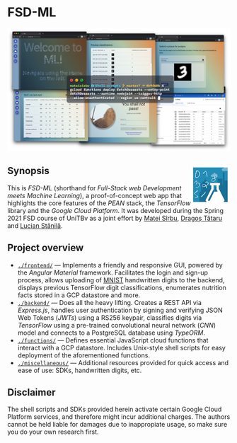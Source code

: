 # FSD-ML

![Hero](./miscellaneous/README%20assets/hero.png)

## <img align="right" src="./miscellaneous/README%20assets/logo.png"> Synopsis 

This is _FSD-ML_ (shorthand for _Full-Stack web Development meets Machine Learning_), a proof-of-concept web app that highlights the core features of the _PEAN_ stack, the _TensorFlow_ library and the _Google Cloud Platform_. It was developed during the Spring 2021 FSD course of UniTBv as a joint effort by [Matei Sîrbu](http://github.com/MateiSirbu), [Dragoș Tătaru](http://github.com/dragoscata) and [Lucian Stănilă](http://github.com/slucians).

## Project overview

- [`./frontend/`](./frontend/) — Implements a friendly and responsive GUI, powered by the _Angular Material_ framework. Facilitates the login and sign-up process, allows uploading of [MNIST](http://yann.lecun.com/exdb/mnist/) handwritten digits to the backend, displays previous TensorFlow digit classifications, enumerates nutrition facts stored in a GCP datastore and more.
- [`./backend/`](./backend) — Does all the heavy lifting. Creates a REST API via _Express.js_, handles user authentication by signing and verifying JSON Web Tokens (_JWTs_) using a RS256 keypair, classifies digits via _TensorFlow_ using a pre-trained convolutional neural network (_CNN_) model and connects to a PostgreSQL database using _TypeORM_.
- [`./functions/`](./functions) — Defines essential JavaScript cloud functions that interact with a GCP datastore. Includes Unix-style shell scripts for easy deployment of the aforementioned functions.
- [`./miscellaneous/`](./miscellaneous) — Additional resources provided for quick access and ease of use: SDKs, handwritten digits, etc.

## Disclaimer

The shell scripts and SDKs provided herein activate certain Google Cloud Platform services, and therefore might incur additional charges. The authors cannot be held liable for damages due to inappropiate usage, so make sure you do your own research first.
